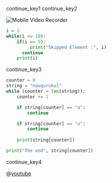 continue_key1
continue_key2


![Mobile Video Recorder](assets/how-continue-statement-works.jpg)

```python
i = 1
while(i <= 10):
    if(i == 5):
         print("Skipped Element :", i)
      continue
    print(i)
```
continue_key3




```python
counter = 0
string = "navgurukul"
while (counter < len(string)):
    counter += 1

    if string[counter] == "a":
        continue

    if string[counter] == "u":
        continue
    
    print(string[counter])

print("The end", string[counter])
 ```
continue_key4


@[youtube](https://www.youtube.com/watch?v=rOfNF7gj5t0)